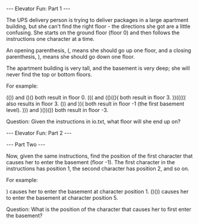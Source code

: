 --- Elevator Fun: Part 1 ---

The UPS delivery person is trying to deliver packages in a large apartment building, but she can't find the right floor - the directions she got are a little confusing. She starts on the ground floor (floor 0) and then follows the instructions one character at a time.

An opening parenthesis, (, means she should go up one floor, and a closing parenthesis, ), means she should go down one floor.

The apartment building is very tall, and the basement is very deep; she will never find the top or bottom floors.

For example:

(()) and ()() both result in floor 0.
((( and (()(()( both result in floor 3.
))((((( also results in floor 3.
()) and ))( both result in floor -1 (the first basement level).
))) and )())()) both result in floor -3.

Question: Given the instructions in io.txt, what floor will she end up on?

--- Elevator Fun: Part 2 ---

--- Part Two ---

Now, given the same instructions, find the position of the first character that causes her to enter the basement (floor -1). The first character in the instructions has position 1, the second character has position 2, and so on.

For example:

) causes her to enter the basement at character position 1.
()()) causes her to enter the basement at character position 5.

Question: What is the position of the character that causes her to first enter the basement?
